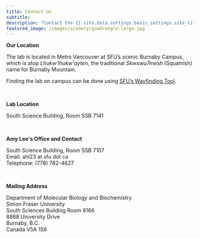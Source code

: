 ```yaml
---
title: Contact Us
subtitle:
description: "Contact the {{ site.data.settings.basic_settings.site_title }}."
featured_image: /images/scenery/quadrangle-large.jpg
---
```


<b>Our Location</b>

The lab is located in Metro Vancouver at SFU’s scenic Burnaby Campus, which is atop <i>Lhukw'lhukw'ayten</i>, the traditional <i>Skwxwu7mesh</i> (Squamish) name for Burnaby Mountain.

Finding the lab on campus can be done using [SFU’s Wayfinding Tool](http://www.sfu.ca/campuses/maps-and-directions/burnaby-map.html).

<br>

<b>Lab Location</b>

South Science Building, Room SSB 7141

<br>

<b>Amy Lee's Office and Contact</b>

South Science Building, Room SSB 7107  
Email: ahl23 at sfu dot ca  
Telephone: (778) 782-4627

<br>

<b>Mailing Address</b>

Department of Molecular Biology and Biochemistry  
Simon Fraser University  
South Sciences Building Room 8166  
8888 University Drive  
Burnaby, B.C.  
Canada V5A 1S6
